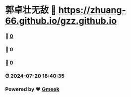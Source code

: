 # 郭卓壮无敌 :link: https://zhuang-66.github.io/gzz.github.io 
### :page_facing_up: [0](https://zhuang-66.github.io/gzz.github.io/tag.html) 
### :speech_balloon: 0 
### :hibiscus: 0 
### :alarm_clock: 2024-07-20 18:40:35 
### Powered by :heart: [Gmeek](https://github.com/Meekdai/Gmeek)
